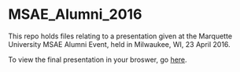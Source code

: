 # MSAE_Alumni_2016
This repo holds files relating to a presentation given at the Marquette University MSAE Alumni Event, held in Milwaukee, WI, 23 April 2016.

To view the final presentation in your broswer, go [here](http://jameslamb.github.io/MSAE_Alumni_2016/index.html#1).
